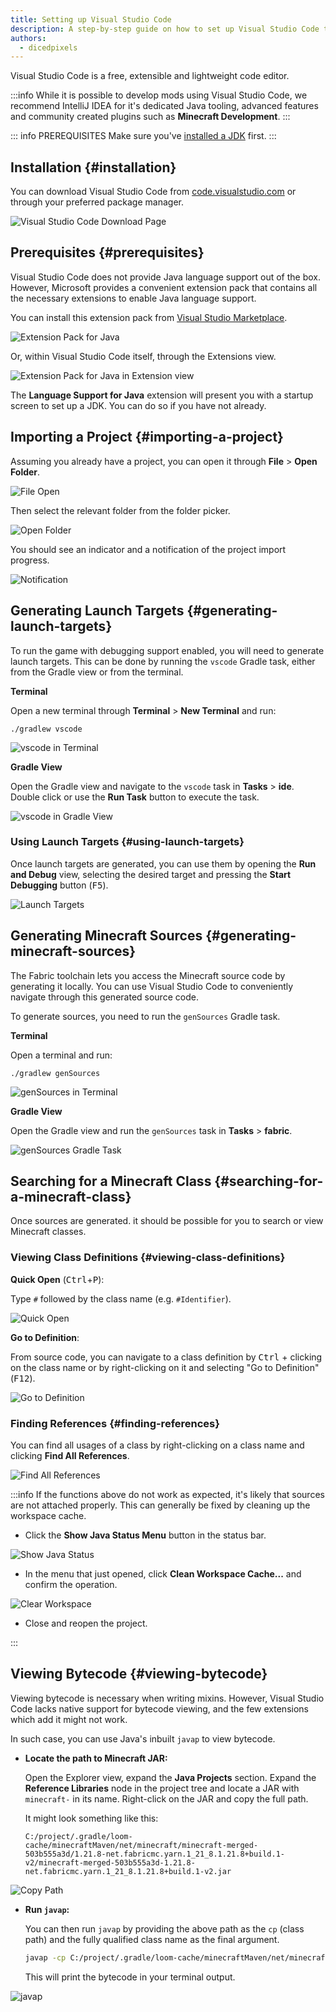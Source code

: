 ```yaml
---
title: Setting up Visual Studio Code
description: A step-by-step guide on how to set up Visual Studio Code to create mods using Fabric.
authors:
  - dicedpixels
---
```


Visual Studio Code is a free, extensible and lightweight code editor.

:::info
While it is possible to develop mods using Visual Studio Code, we recommend IntelliJ IDEA for it's dedicated Java tooling, advanced features and community created plugins such as **Minecraft Development**.
:::

::: info PREREQUISITES
Make sure you've [installed a JDK](./setting-up-a-development-environment#installing-jdk-21) first.
:::

## Installation {#installation}

You can download Visual Studio Code from [code.visualstudio.com](https://code.visualstudio.com/) or through your preferred package manager.

![Visual Studio Code Download Page](/assets/develop/getting-started/vscode/download.png)

## Prerequisites {#prerequisites}

Visual Studio Code does not provide Java language support out of the box. However, Microsoft provides a convenient extension pack that contains all the necessary extensions to enable Java language support.

You can install this extension pack from [Visual Studio Marketplace](https://marketplace.visualstudio.com/items?itemName=vscjava.vscode-java-pack).

![Extension Pack for Java](/assets/develop/getting-started/vscode/extension.png)

Or, within Visual Studio Code itself, through the Extensions view.

![Extension Pack for Java in Extension view](/assets/develop/getting-started/vscode/extension-view.png)

The **Language Support for Java** extension will present you with a startup screen to set up a JDK. You can do so if you have not already.

## Importing a Project {#importing-a-project}

Assuming you already have a project, you can open it through **File** > **Open Folder**.

![File Open](/assets/develop/getting-started/vscode/file-open.png)

Then select the relevant folder from the folder picker.

![Open Folder](/assets/develop/getting-started/vscode/open-folder.png)

You should see an indicator and a notification of the project import progress.

![Notification](/assets/develop/getting-started/vscode/notification.png)

## Generating Launch Targets {#generating-launch-targets}

To run the game with debugging support enabled, you will need to generate launch targets. This can be done by running the `vscode` Gradle task, either from the Gradle view or from the terminal.

<!-- markdownlint-disable MD036-->
**Terminal**

Open a new terminal through **Terminal** > **New Terminal** and run:

```sh:no-line-numbers
./gradlew vscode
```

![vscode in Terminal](/assets/develop/getting-started/vscode/terminal-vscode.png)

**Gradle View**

Open the Gradle view and navigate to the `vscode` task in **Tasks** > **ide**. Double click or use the **Run Task** button to execute the task.

![vscode in Gradle View](/assets/develop/getting-started/vscode/gradle-vscode.png)

### Using Launch Targets {#using-launch-targets}

Once launch targets are generated, you can use them by opening the **Run and Debug** view, selecting the desired target and pressing the **Start Debugging** button (<kbd>F5</kbd>).

![Launch Targets](/assets/develop/getting-started/vscode/launch-targets.png)

## Generating Minecraft Sources {#generating-minecraft-sources}

The Fabric toolchain lets you access the Minecraft source code by generating it locally. You can use Visual Studio Code to conveniently navigate through this generated source code.

To generate sources, you need to run the `genSources` Gradle task.

**Terminal**

Open a terminal and run:

```powershell:no-line-numbers
./gradlew genSources
```

![genSources in Terminal](/assets/develop/getting-started/vscode/terminal-gensources.png)

**Gradle View**

Open the Gradle view and run the `genSources` task in **Tasks** > **fabric**.

![genSources Gradle Task](/assets/develop/getting-started/vscode/gradle-gensources.png)

## Searching for a Minecraft Class {#searching-for-a-minecraft-class}

Once sources are generated. it should be possible for you to search or view Minecraft classes.

### Viewing Class Definitions {#viewing-class-definitions}

**Quick Open** (<kbd>Ctrl</kbd>+<kbd>P</kbd>):

Type `#` followed by the class name (e.g. `#Identifier`).

![Quick Open](/assets/develop/getting-started/vscode/quick-open.png)

**Go to Definition**:

From source code, you can navigate to a class definition by <kbd>Ctrl</kbd> + clicking on the class name or by right-clicking on it and selecting "Go to Definition" (<kbd>F12</kbd>).

![Go to Definition](/assets/develop/getting-started/vscode/go-to-definition.png)

### Finding References {#finding-references}

You can find all usages of a class by right-clicking on a class name and clicking **Find All References**.

![Find All References](/assets/develop/getting-started/vscode/find-all-references.png)

:::info
If the functions above do not work as expected, it's likely that sources are not attached properly. This can generally be fixed by cleaning up the workspace cache.

- Click the **Show Java Status Menu** button in the status bar.

![Show Java Status](/assets/develop/getting-started/vscode/java-ready.png)

- In the menu that just opened, click **Clean Workspace Cache...** and confirm the operation.

![Clear Workspace](/assets/develop/getting-started/vscode/clear-workspace.png)

- Close and reopen the project.

:::

## Viewing Bytecode {#viewing-bytecode}

Viewing bytecode is necessary when writing mixins. However, Visual Studio Code lacks native support for bytecode viewing, and the few extensions which add it might not work.

In such case, you can use Java's inbuilt `javap` to view bytecode.

- **Locate the path to Minecraft JAR:**

    Open the Explorer view, expand the **Java Projects** section. Expand the **Reference Libraries** node in the project tree and locate a JAR with `minecraft-` in its name. Right-click on the JAR and copy the full path.

    It might look something like this:

    ```:no-line-numbers
    C:/project/.gradle/loom-cache/minecraftMaven/net/minecraft/minecraft-merged-503b555a3d/1.21.8-net.fabricmc.yarn.1_21_8.1.21.8+build.1-v2/minecraft-merged-503b555a3d-1.21.8-net.fabricmc.yarn.1_21_8.1.21.8+build.1-v2.jar
    ```

![Copy Path](/assets/develop/getting-started/vscode/copy-path.png)

- **Run `javap`:**

    You can then run `javap` by providing the above path as the `cp` (class path) and the fully qualified class name as the final argument.

    ```sh
    javap -cp C:/project/.gradle/loom-cache/minecraftMaven/net/minecraft/minecraft-merged-503b555a3d/1.21.8-net.fabricmc.yarn.1_21_8.1.21.8+build.1-v2/minecraft-merged-503b555a3d-1.21.8-net.fabricmc.yarn.1_21_8.1.21.8+build.1-v2.jar -c -private net.minecraft.util.Identifier
    ```

    This will print the bytecode in your terminal output.

![javap](/assets/develop/getting-started/vscode/javap.png)
